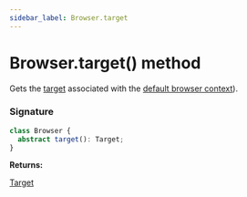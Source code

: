 ```yaml
---
sidebar_label: Browser.target
---
```


# Browser.target() method

Gets the [target](./puppeteer.target.md) associated with the [default browser context](./puppeteer.browser.defaultbrowsercontext.md)).

### Signature

```typescript
class Browser {
  abstract target(): Target;
}
```

**Returns:**

[Target](./puppeteer.target.md)

